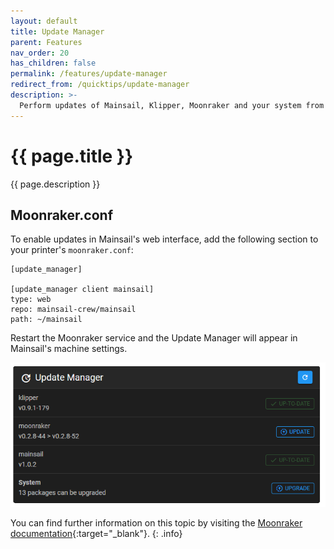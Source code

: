 ```yaml
---
layout: default
title: Update Manager
parent: Features
nav_order: 20
has_children: false
permalink: /features/update-manager
redirect_from: /quicktips/update-manager
description: >-
  Perform updates of Mainsail, Klipper, Moonraker and your system from within Mainsail.
---
```

 # {{ page.title }}
{{ page.description }}

## Moonraker.conf

To enable updates in Mainsail's web interface, add the following section to your printer's `moonraker.conf`:

```
[update_manager]

[update_manager client mainsail]
type: web
repo: mainsail-crew/mainsail
path: ~/mainsail
```

Restart the Moonraker service and the Update Manager will appear in Mainsail's machine settings.

![Update Manager](img/update-manager.png)


You can find further information on this topic by visiting the [Moonraker documentation](https://github.com/Arksine/moonraker/blob/master/docs/configuration.md#update_manager){:target="_blank"}.
{: .info}

